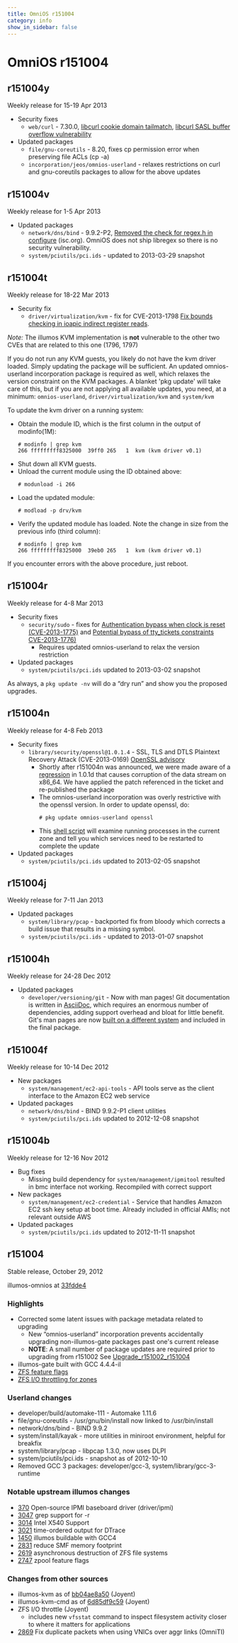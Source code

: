 ```yaml
---
title: OmniOS r151004
category: info
show_in_sidebar: false
---
```


# OmniOS r151004

## r151004y

Weekly release for 15-19 Apr 2013

* Security fixes
  * `web/curl` - 7.30.0, [libcurl cookie domain tailmatch](http://curl.haxx.se/docs/adv_20130412.html),
    [libcurl SASL buffer overflow vulnerability](http://curl.haxx.se/docs/adv_20130206.html)
* Updated packages
  * `file/gnu-coreutils` - 8.20, fixes cp permission error when preserving file ACLs (cp -a)
  * `incorporation/jeos/omnios-userland` - relaxes restrictions on curl and
    gnu-coreutils packages to allow for the above updates

## r151004v

Weekly release for 1-5 Apr 2013

* Updated packages
  * `network/dns/bind` - 9.9.2-P2, [Removed the check for regex.h in configure](https://kb.isc.org/article/AA-00889) (isc.org).  OmniOS does not ship libregex so there is no security vulnerability.
  * `system/pciutils/pci.ids` - updated to 2013-03-29 snapshot

## r151004t

Weekly release for 18-22 Mar 2013

* Security fix
  * `driver/virtualization/kvm` - fix for CVE-2013-1798
    [Fix bounds checking in ioapic indirect register reads](http://seclists.org/oss-sec/2013/q1/702).

*Note:* The illumos KVM implementation is **not** vulnerable to the
other two CVEs that are related to this one (1796, 1797)

If you do not run any KVM guests, you likely do not have the kvm driver
loaded. Simply updating the package will be sufficient. An updated
omnios-userland incorporation package is required as well, which relaxes
the version constraint on the KVM packages. A blanket 'pkg update' will
take care of this, but if you are not applying all available updates,
you need, at a minimum: `omnios-userland`, `driver/virtualization/kvm` and `system/kvm`

To update the kvm driver on a running system:

* Obtain the module ID, which is the first column in the output of modinfo(1M):
  ```
  # modinfo | grep kvm
  266 fffffffff8325000  39ff0 265   1  kvm (kvm driver v0.1)
  ```
* Shut down all KVM guests.
* Unload the current module using the ID obtained above:
  ```
  # modunload -i 266
  ```
* Load the updated module:
  ```
  # modload -p drv/kvm
  ```
* Verify the updated module has loaded.  Note the change in size from the previous info (third column):
  ```
  # modinfo | grep kvm
  266 fffffffff8325000  39eb0 265   1  kvm (kvm driver v0.1)
  ```

If you encounter errors with the above procedure, just reboot.

## r151004r

Weekly release for 4-8 Mar 2013

* Security fixes
  * `security/sudo` - fixes for
    [Authentication bypass when clock is reset (CVE-2013-1775)](http://www.sudo.ws/sudo/alerts/epoch_ticket.html) and
    [Potential bypass of tty_tickets constraints CVE-2013-1776)](http://www.sudo.ws/sudo/alerts/tty_tickets.html)
    * Requires updated omnios-userland to relax the version restriction
* Updated packages
  * `system/pciutils/pci.ids` updated to 2013-03-02 snapshot

As always, a `pkg update -nv` will do a “dry run” and show you the
proposed upgrades.

## r151004n

Weekly release for 4-8 Feb 2013

* Security fixes
  * `library/security/openssl@1.0.1.4` - SSL, TLS and DTLS Plaintext
    Recovery Attack (CVE-2013-0169)
    [OpenSSL advisory](http://www.openssl.org/news/secadv_20130205.txt)
    * Shortly after r151004n was announced, we were made aware of a
      [regression](http://rt.openssl.org/Ticket/Display.html?id=2975)
      in 1.0.1d that causes corruption of the data stream on x86_64.
      We have applied the patch referenced in the ticket and re-published
      the package
    * The omnios-userland incorporation was overly restrictive with the
      openssl version. In order to update openssl, do:
      ```
      # pkg update omnios-userland openssl
      ```
    * This [shell script](https://github.com/omniosorg/omnios-wiki/blob/master/Attachments/ssl_services_to_restart.sh)
      will examine running processes in the current zone and tell you which services
      need to be restarted to complete the update
* Updated packages
  * `system/pciutils/pci.ids` updated to 2013-02-05 snapshot

## r151004j

Weekly release for 7-11 Jan 2013

* Updated packages
  * `system/library/pcap` - backported fix from bloody which corrects a build issue that results in a missing symbol.
  * `system/pciutils/pci.ids` - updated to 2013-01-07 snapshot

## r151004h

Weekly release for 24-28 Dec 2012

* Updated packages
  * `developer/versioning/git` - Now with man pages! Git documentation is written in
    [AsciiDoc](http://www.methods.co.nz/asciidoc/), which requires an enormous number
    of dependencies, adding support overhead and bloat for little benefit. Git's man
    pages are now [built on a different system](BuildInstructions.md#git) and included
    in the final package.

## r151004f

Weekly release for 10-14 Dec 2012

* New packages
  * `system/management/ec2-api-tools` - API tools serve as the client interface to
    the Amazon EC2 web service
* Updated packages
  * `network/dns/bind` - BIND 9.9.2-P1 client utilities
  * `system/pciutils/pci.ids` updated to 2012-12-08 snapshot

## r151004b

Weekly release for 12-16 Nov 2012

* Bug fixes
  * Missing build dependency for `system/management/ipmitool` resulted in bmc
    interface not working. Recompiled with correct support
* New packages
  * `system/management/ec2-credential` - Service that handles Amazon EC2 ssh key
    setup at boot time. Already included in official AMIs; not relevant outside AWS
* Updated packages
  * `system/pciutils/pci.ids` updated to 2012-11-11 snapshot

## r151004

Stable release, October 29, 2012

illumos-omnios at
[33fdde4](https://omnios.omniti.com/changeset.php/core/illumos-omnios/33fdde4db8344e316d03e0582b73cdc5608c8f1e)

### Highlights

* Corrected some latent issues with package metadata related to upgrading
  * New “omnios-userland” incorporation prevents accidentally upgrading
    non-illumos-gate packages past one's current release
  * **NOTE**: A small number of package updates are required prior to upgrading from r151002
    See [Upgrade_r151002_r151004](https://github.com/omniosorg/omnios-wiki/blob/master/Upgrade_r151002_r151004.md)
* illumos-gate built with GCC 4.4.4-il
* [ZFS feature flags](http://www.mail-archive.com/zfs-discuss@opensolaris.org/msg45854.html)
* [ZFS I/O throttling for zones](http://dtrace.org/blogs/wdp/2011/03/our-zfs-io-throttle/)

### Userland changes

* developer/build/automake-111 - Automake 1.11.6
* file/gnu-coreutils - /usr/gnu/bin/install now linked to /usr/bin/install
* network/dns/bind - BIND 9.9.2
* system/install/kayak - more utilities in miniroot environment, helpful for breakfix
* system/library/pcap - libpcap 1.3.0, now uses DLPI
* system/pciutils/pci.ids - snapshot as of 2012-10-10
* Removed GCC 3 packages: developer/gcc-3, system/library/gcc-3-runtime

### Notable upstream illumos changes

* [370](https://www.illumos.org/issues/370) Open-source IPMI baseboard driver (driver/ipmi)
* [3047](https://www.illumos.org/issues/3047) grep support for -r
* [3014](https://www.illumos.org/issues/3014) Intel X540 Support
* [3021](https://www.illumos.org/issues/3021) time-ordered output for DTrace
* [1450](https://www.illumos.org/issues/1450) illumos buildable with GCC4
* [2831](https://www.illumos.org/issues/2831) reduce SMF memory footprint
* [2619](https://www.illumos.org/issues/2619) asynchronous destruction of ZFS file systems
* [2747](https://www.illumos.org/issues/2747) zpool feature flags

### Changes from other sources

* illumos-kvm as of [bb04ae8a50](https://github.com/joyent/illumos-kvm/commit/bb04ae8a50029589b0b2df66bcb1136c1624d72a) (Joyent)
* illumos-kvm-cmd as of [6d85df9c59](https://github.com/joyent/illumos-kvm-cmd/commit/6d85df9c5991c26ead6195ef6eed31e604b14db5) (Joyent)
* ZFS I/O throttle (Joyent)
  * includes new `vfsstat` command to inspect filesystem activity
    closer to where it matters for applications
* [2869](https://www.illumos.org/issues/2869) Fix duplicate packets when using VNICs over aggr links (OmniTI)
